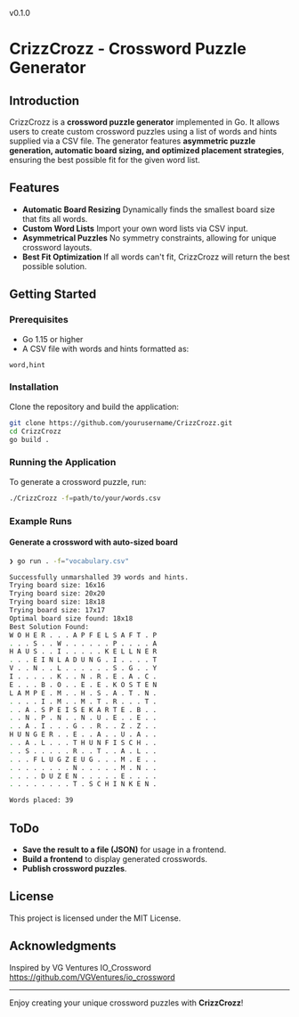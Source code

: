 v0.1.0

# CrizzCrozz - Crossword Puzzle Generator

## Introduction

CrizzCrozz is a **crossword puzzle generator** implemented in Go. It allows users to create custom crossword puzzles using a list of words and hints supplied via a CSV file. The generator features **asymmetric puzzle generation, automatic board sizing, and optimized placement strategies**, ensuring the best possible fit for the given word list.

## Features

- **Automatic Board Resizing**
  Dynamically finds the smallest board size that fits all words.
- **Custom Word Lists**
  Import your own word lists via CSV input.
- **Asymmetrical Puzzles**
  No symmetry constraints, allowing for unique crossword layouts.
- **Best Fit Optimization**
  If all words can't fit, CrizzCrozz will return the best possible solution.

## Getting Started

### Prerequisites

- Go 1.15 or higher
- A CSV file with words and hints formatted as:

```csv
word,hint
```

### Installation

Clone the repository and build the application:

```bash
git clone https://github.com/yourusername/CrizzCrozz.git
cd CrizzCrozz
go build .
```

### Running the Application

To generate a crossword puzzle, run:

```bash
./CrizzCrozz -f=path/to/your/words.csv
```

### Example Runs

#### **Generate a crossword with auto-sized board**

```bash
❯ go run . -f="vocabulary.csv"

Successfully unmarshalled 39 words and hints.
Trying board size: 16x16
Trying board size: 20x20
Trying board size: 18x18
Trying board size: 17x17
Optimal board size found: 18x18
Best Solution Found:
W O H E R . . . A P F E L S A F T . P
. . . S . . W . . . . . . P . . . . A
H A U S . . I . . . . . K E L L N E R
. . . E I N L A D U N G . I . . . . T
V . . N . . L . . . . . . S . G . . Y
I . . . . . K . . N . R . E . A . C .
E . . . B . O . . E . E . K O S T E N
L A M P E . M . . H . S . A . T . N .
. . . . I . M . . M . T . R . . . T .
. . A . S P E I S E K A R T E . B . .
. . N . P . N . . N . U . E . . E . .
. . A . I . . . G . . R . . Z . Z . .
H U N G E R . . E . . A . . U . A . .
. . A . L . . . T H U N F I S C H . .
. . S . . . . . R . . T . . A . L . .
. . . F L U G Z E U G . . . M . E . .
. . . . . . . . N . . . . . M . N . .
. . . . D U Z E N . . . . . E . . . .
. . . . . . . . T . S C H I N K E N .

Words placed: 39
```

## ToDo

- **Save the result to a file (JSON)** for usage in a frontend.
- **Build a frontend** to display generated crosswords.
- **Publish crossword puzzles**.

## License

This project is licensed under the MIT License.

## Acknowledgments

Inspired by VG Ventures IO_Crossword https://github.com/VGVentures/io_crossword

---

Enjoy creating your unique crossword puzzles with **CrizzCrozz**!
